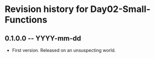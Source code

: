 # Revision history for Day02-Small-Functions

## 0.1.0.0 -- YYYY-mm-dd

* First version. Released on an unsuspecting world.
